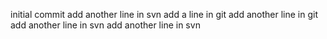 initial commit
add another line in svn
add a line in git
add another line in git
add another line in svn
add another line in svn
